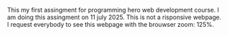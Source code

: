 This my first assingment for programming hero web development course.
I am doing this assingment on 11 july 2025.
This is not a risponsive webpage.
I request everybody to see this webpage with the brouwser zoom: 125%.
